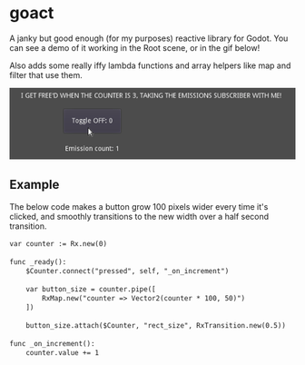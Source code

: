 # goact
A janky but good enough (for my purposes) reactive library for Godot. You can see a demo of it working in the Root scene, or in the gif below!

Also adds some really iffy lambda functions and array helpers like map and filter that use them.

![demo](https://github.com/kowsen/goact/blob/main/demo.gif?raw=true)

## Example

The below code makes a button grow 100 pixels wider every time it's clicked, and smoothly transitions to the new width over a half second transition.

```
var counter := Rx.new(0)

func _ready():
    $Counter.connect("pressed", self, "_on_increment")

    var button_size = counter.pipe([
        RxMap.new("counter => Vector2(counter * 100, 50)")
    ])

    button_size.attach($Counter, "rect_size", RxTransition.new(0.5))

func _on_increment():
    counter.value += 1
```